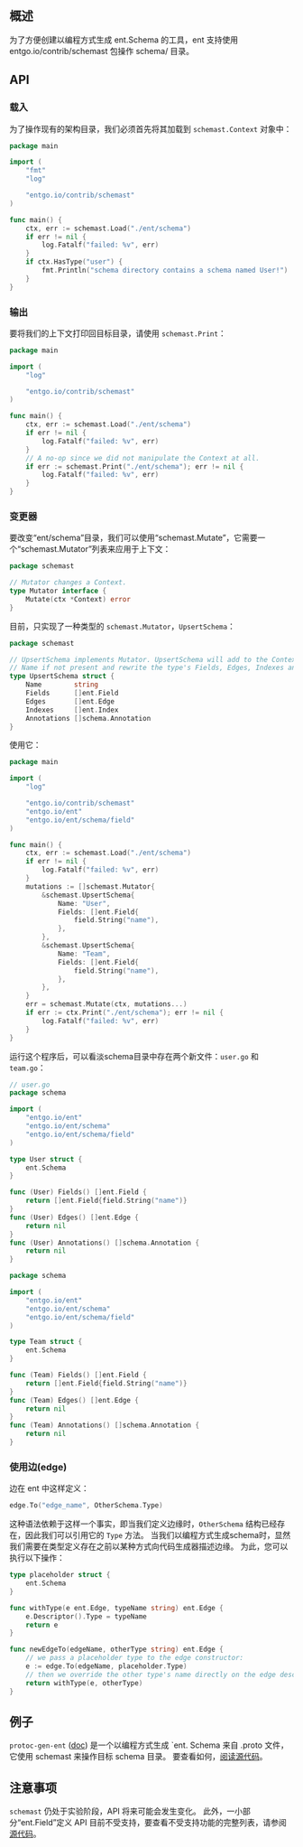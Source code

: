 ## 概述

为了方便创建以编程方式生成 ent.Schema 的工具，ent 支持使用 entgo.io/contrib/schemast 包操作 schema/ 目录。

## API

### 载入

为了操作现有的架构目录，我们必须首先将其加载到 `schemast.Context` 对象中：

```go
package main

import (
    "fmt"
    "log"

    "entgo.io/contrib/schemast"
)

func main() {
    ctx, err := schemast.Load("./ent/schema")
    if err != nil {
        log.Fatalf("failed: %v", err)
    }
    if ctx.HasType("user") {
        fmt.Println("schema directory contains a schema named User!")
    }
}
```

### 输出

要将我们的上下文打印回目标目录，请使用 `schemast.Print`：

```go
package main

import (
    "log"

    "entgo.io/contrib/schemast"
)

func main() {
    ctx, err := schemast.Load("./ent/schema")
    if err != nil {
        log.Fatalf("failed: %v", err)
    }
    // A no-op since we did not manipulate the Context at all.
    if err := schemast.Print("./ent/schema"); err != nil {
        log.Fatalf("failed: %v", err)
    }
}
```

### 变更器

要改变“ent/schema”目录，我们可以使用“schemast.Mutate”，它需要一个“schemast.Mutator”列表来应用于上下文：

```go
package schemast

// Mutator changes a Context.
type Mutator interface {
    Mutate(ctx *Context) error
}
```

目前，只实现了一种类型的 `schemast.Mutator`，`UpsertSchema`：

```go
package schemast

// UpsertSchema implements Mutator. UpsertSchema will add to the Context the type named
// Name if not present and rewrite the type's Fields, Edges, Indexes and Annotations methods.
type UpsertSchema struct {
    Name        string
    Fields      []ent.Field
    Edges       []ent.Edge
    Indexes     []ent.Index
    Annotations []schema.Annotation
}
```

使用它：

```go
package main

import (
    "log"

    "entgo.io/contrib/schemast"
    "entgo.io/ent"
    "entgo.io/ent/schema/field"
)

func main() {
    ctx, err := schemast.Load("./ent/schema")
    if err != nil {
        log.Fatalf("failed: %v", err)
    }
    mutations := []schemast.Mutator{
        &schemast.UpsertSchema{
            Name: "User",
            Fields: []ent.Field{
                field.String("name"),
            },
        },
        &schemast.UpsertSchema{
            Name: "Team",
            Fields: []ent.Field{
                field.String("name"),
            },
        },
    }
    err = schemast.Mutate(ctx, mutations...)
    if err := ctx.Print("./ent/schema"); err != nil {
        log.Fatalf("failed: %v", err)
    }
}
```

运行这个程序后，可以看淡schema目录中存在两个新文件：`user.go` 和 `team.go`：

```go
// user.go
package schema

import (
    "entgo.io/ent"
    "entgo.io/ent/schema"
    "entgo.io/ent/schema/field"
)

type User struct {
    ent.Schema
}

func (User) Fields() []ent.Field {
    return []ent.Field{field.String("name")}
}
func (User) Edges() []ent.Edge {
    return nil
}
func (User) Annotations() []schema.Annotation {
    return nil
}
```

```go
package schema

import (
    "entgo.io/ent"
    "entgo.io/ent/schema"
    "entgo.io/ent/schema/field"
)

type Team struct {
    ent.Schema
}

func (Team) Fields() []ent.Field {
    return []ent.Field{field.String("name")}
}
func (Team) Edges() []ent.Edge {
    return nil
}
func (Team) Annotations() []schema.Annotation {
    return nil
}
```

### 使用边(edge)

边在 ent 中这样定义：

```go
edge.To("edge_name", OtherSchema.Type)
```

这种语法依赖于这样一个事实，即当我们定义边缘时，`OtherSchema` 结构已经存在，因此我们可以引用它的 `Type` 方法。 当我们以编程方式生成schema时，显然我们需要在类型定义存在之前以某种方式向代码生成器描述边缘。 为此，您可以执行以下操作：
```go
type placeholder struct {
    ent.Schema
}

func withType(e ent.Edge, typeName string) ent.Edge {
    e.Descriptor().Type = typeName
    return e
}

func newEdgeTo(edgeName, otherType string) ent.Edge {
    // we pass a placeholder type to the edge constructor:
    e := edge.To(edgeName, placeholder.Type)
    // then we override the other type's name directly on the edge descriptor: 
    return withType(e, otherType)
}
```

## 例子

`protoc-gen-ent` ([doc](https://github.com/ent/contrib/tree/master/entproto/cmd/protoc-gen-ent)) 是一个以编程方式生成 `ent. Schema 来自 .proto 文件，它使用 schemast 来操作目标 schema 目录。 要查看如何，[阅读源代码](https://github.com/ent/contrib/blob/master/entproto/cmd/protoc-gen-ent/main.go#L34)。

## 注意事项

`schemast` 仍处于实验阶段，API 将来可能会发生变化。 此外，一小部分“ent.Field”定义 API 目前不受支持，要查看不受支持功能的完整列表，请参阅 [源代码](https://github.com/ent/contrib/blob/aed7a43a3e54550c1dd9a1a066ce1236b4bae56c/schemast/field.go#L158)。
